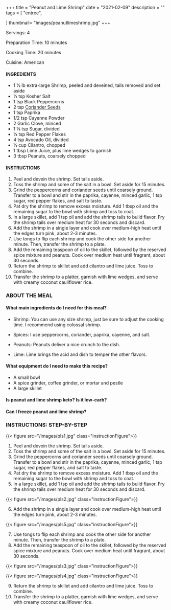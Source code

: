 
+++
title = "Peanut and Lime Shrimp"
date = "2021-02-09"
description = ""
tags = [
    "entree",
  
]
thumbnail= "images/peanutlimeshrimp.jpg"
+++

Servings: 4 <!--more-->

Preparation Time: 10 minutes

Cooking Time: 20 minutes

Cuisine: American

#### INGREDIENTS 

* 1 ½ lb extra-large Shrimp, peeled and deveined, tails removed and set aside
* ½ tsp Kosher Salt
* 1 tsp Black Peppercorns
* 2 tsp [Coriander Seeds](https://amzn.to/3rVIRcC)
* 1 tsp Paprika
* 1/2 tsp Cayenne Powder 
* 2 Garlic Clove, minced
* 1 ⅛ tsp Sugar, divided
* ⅛ tsp Red Pepper Flakes
* 4 tsp Avocado Oil, divided
* ½ cup Cilantro, chopped
* 1 tbsp Lime Juice, plus lime wedges to garnish
* 3 tbsp Peanuts, coarsely chopped

#### INSTRUCTIONS 

1. Peel and devein the shrimp. Set tails aside. 
2. Toss the shrimp and some of the salt in a bowl. Set aside for 15 minutes.
3. Grind the peppercorns and coriander seeds until coarsely ground. Transfer to a bowl and stir in the paprika, cayenne, minced garlic, 1 tsp sugar, red pepper flakes, and salt to taste.
4. Pat dry the shrimp to remove excess moisture. Add 1 tbsp oil and the remaining sugar to the bowl with shrimp and toss to coat.
5. In a large skillet, add 1 tsp oil and add the shrimp tails to build flavor. Fry the shrimp tails over medium heat for 30 seconds and discard. 
6.  Add the shrimp in a single layer and cook over medium-high heat until the edges turn pink, about 2-3 minutes.
7. Use tongs to flip each shrimp and cook the other side for another minute. Then, transfer the shrimp to a plate.
8. Add the remaining teaspoon of oil to the skillet, followed by the reserved spice mixture and peanuts. Cook over medium heat until fragrant, about 30 seconds.
9. Return the shrimp to skillet and add cilantro and lime juice. Toss to combine.
10. Transfer the shrimp to a platter, garnish with lime wedges, and serve with creamy coconut cauliflower rice. 

### ABOUT THE MEAL 

#### What main ingredients do I need for this meal?

* Shrimp: You can use any size shrimp, just be sure to adjust the cooking time. I recommend using colossal shrimp. 

* Spices: I use peppercorns, coriander, paprika, cayenne, and salt. 

* Peanuts: Peanuts deliver a nice crunch to the dish. 

* Lime: Lime brings the acid and dish to temper the other flavors.  

#### What equipment do I need to make this recipe?

* A small bowl 
* A spice grinder, coffee grinder, or mortar and pestle
* A large skillet 

#### Is peanut and lime shrimp keto? Is it low-carb?

#### Can I freeze peanut and lime shrimp?

### INSTRUCTIONS: STEP-BY-STEP 

{{< figure src="/images/pls1.jpg" class="instructionFigure">}}

1. Peel and devein the shrimp. Set tails aside. 
2. Toss the shrimp and some of the salt in a bowl. Set aside for 15 minutes.
3. Grind the peppercorns and coriander seeds until coarsely ground. Transfer to a bowl and stir in the paprika, cayenne, minced garlic, 1 tsp sugar, red pepper flakes, and salt to taste.
4. Pat dry the shrimp to remove excess moisture. Add 1 tbsp oil and the remaining sugar to the bowl with shrimp and toss to coat.
5. In a large skillet, add 1 tsp oil and add the shrimp tails to build flavor. Fry the shrimp tails over medium heat for 30 seconds and discard. 

{{< figure src="/images/pls2.jpg" class="instructionFigure">}}

6.  Add the shrimp in a single layer and cook over medium-high heat until the edges turn pink, about 2-3 minutes.

{{< figure src="/images/pls5.jpg" class="instructionFigure">}}

7. Use tongs to flip each shrimp and cook the other side for another minute. Then, transfer the shrimp to a plate.
8. Add the remaining teaspoon of oil to the skillet, followed by the reserved spice mixture and peanuts. Cook over medium heat until fragrant, about 30 seconds.

{{< figure src="/images/pls3.jpg" class="instructionFigure">}}

{{< figure src="/images/pls4.jpg" class="instructionFigure">}}

9. Return the shrimp to skillet and add cilantro and lime juice. Toss to combine.
10. Transfer the shrimp to a platter, garnish with lime wedges, and serve with creamy coconut cauliflower rice. 
